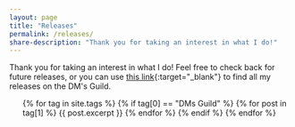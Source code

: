```yaml
---
layout: page
title: "Releases"
permalink: /releases/
share-description: "Thank you for taking an interest in what I do!"
---
```


Thank you for taking an interest in what I do! Feel free to check back for future releases, or you can use [this link](https://www.dmsguild.com/browse.php?author=YetAnotherTyler){:target="_blank"} to find all my releases on the DM's Guild.

<ul style="list-style-type:none">
{% for tag in site.tags %}
  {% if tag[0] == "DMs Guild" %}
    {% for post in tag[1] %}
        {{ post.excerpt }}
    {% endfor %}
  {% endif %}
{% endfor %}
</ul>

<center><script type='text/javascript' src='https://storage.ko-fi.com/cdn/widget/Widget_2.js'></script><script type='text/javascript'>kofiwidget2.init('Support Me on Ko-fi', '#29abe0', 'X8X2241SV');kofiwidget2.draw();</script></center>
